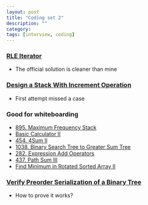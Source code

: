 ```yaml
---
layout: post
title: "Coding set 2" 
description: ""
category: 
tags: [interview, coding]
---
```


### [RLE Iterator](https://leetcode.com/submissions/detail/405486584/)
* The official solution is cleaner than mine

### [Design a Stack With Increment Operation](https://leetcode.com/submissions/detail/405995103/)
* First attempt missed a case

### Good for whiteboarding
* [895. Maximum Frequency Stack](https://leetcode.com/submissions/detail/341963448/)
* [Basic Calculator II](https://leetcode.com/submissions/detail/369416309/)
* [454. 4Sum II](https://leetcode.com/submissions/detail/370742068/)
* [1038. Binary Search Tree to Greater Sum Tree](https://leetcode.com/problems/binary-search-tree-to-greater-sum-tree/)
* [282. Expression Add Operators](https://leetcode.com/problems/expression-add-operators/)
* [437. Path Sum III](https://leetcode.com/problems/path-sum-iii/)
* [Find Minimum in Rotated Sorted Array II](https://leetcode.com/submissions/detail/420318106/)

### [Verify Preorder Serialization of a Binary Tree](https://leetcode.com/submissions/detail/375007838/)
* How to prove it works?


